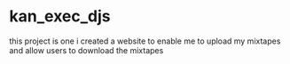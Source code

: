 # kan_exec_djs
this project  is one i created a website to enable me to upload my mixtapes and allow users to download the mixtapes
